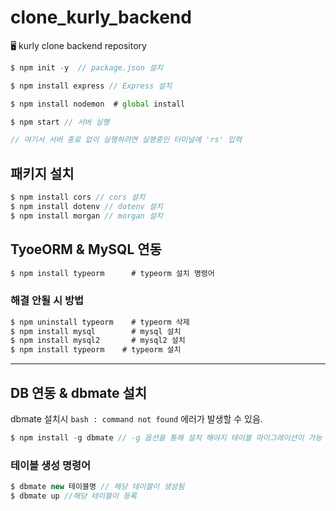 # clone_kurly_backend
🖥 kurly clone backend repository
```jsx
$ npm init -y  // package.json 설치
```

```jsx
$ npm install express // Express 설치
```

```jsx
$ npm install nodemon  # global install
```

```jsx
$ npm start // 서버 실행

// 여기서 서버 종료 없이 실행하려면 실행중인 터미널에 'rs' 입력

```

## 패키지 설치

```jsx
$ npm install cors // cors 설치
$ npm install dotenv // dotenv 설치
$ npm install morgan // morgan 설치
```

## TyoeORM & MySQL 연동

```jsx
$ npm install typeorm      # typeorm 설치 명령어
```

### 해결 안될 시 방법

```jsx
$ npm uninstall typeorm    # typeorm 삭제
$ npm install mysql        # mysql 설치
$ npm install mysql2       # mysql2 설치
$ npm install typeorm    # typeorm 설치
```

---

## DB 연동 & dbmate 설치

dbmate 설치시 `bash : command not found` 에러가 발생할 수 있음.

```jsx
$ npm install -g dbmate // -g 옵션을 통해 설치 해야지 테이블 마이그레이션이 가능
```

### 테이블 생성 명령어

```jsx
$ dbmate new 테이블명 // 해당 테이블이 생성됨
$ dbmate up //해당 테이블이 등록

```
